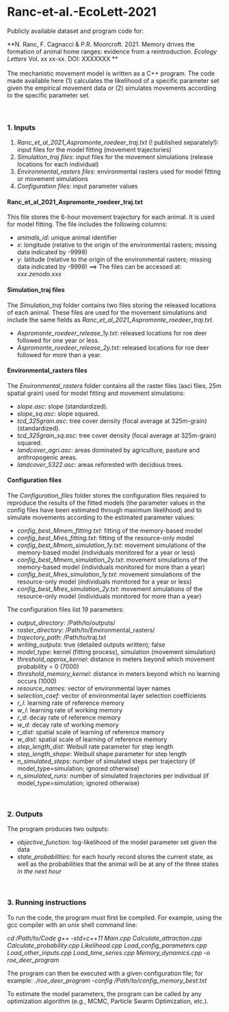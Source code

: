 # Ranc-et-al.-EcoLett-2021


Publicly available dataset and program code for:

**N. Ranc, F. Cagnacci & P.R. Moorcroft. 2021. Memory drives the formation of animal home ranges: evidence from a reintroduction. *Ecology Letters* Vol. xx xx-xx. DOI: XXXXXXX
**
<br> 
<br>
The mechanistic movement model is written as a C++ program. The code made available here (1) calculates the likelihood of a specific parameter set given the empirical movement data or (2) simulates movements according to the specific parameter set.\
<br>
<br>

### 1. Inputs
1. *Ranc_et_al_2021_Aspromonte_roedeer_traj.txt* (! published separately!): input files for the model fitting (movement trajectories)
1. *Simulation_traj files*: input files for the movement simulations (release locations for each individual)
1. *Environmental_rasters files*: environmental rasters used for model fitting or movement simulations
1. *Configuration files*: input parameter values

#### Ranc_et_al_2021_Aspromonte_roedeer_traj.txt
This file stores the 6-hour movement trajectory for each animal. It is used for model fitting. The file includes the following columns:
* *animals_id*: unique animal identifier
* *x*: longitude (relative to the origin of the environmental rasters; missing data indicated by -9999)
* *y*: latitude (relative to the origin of the environmental rasters; missing data indicated by -9999)
==> The files can be accessed at: *xxx.zenodo.xxx*

#### Simulation_traj files
The *Simulation_traj* folder contains two files storing the released locations of each animal. These files are used for the movement simulations and include the same fields as *Ranc_et_al_2021_Aspromonte_roedeer_traj.txt*.
* *Aspromonte_roedeer_release_1y.txt*: released locations for roe deer followed for one year or less.
* *Aspromonte_roedeer_release_2y.txt*: released locations for roe deer followed for more than a year.

#### Environmental_rasters files
The *Environmental_rasters* folder contains all the raster files (asci files, 25m spatial grain) used for model fitting and movement simulations:
* *slope.asc*: slope (standardized).
* *slope_sq.asc*: slope squared.
* *tcd_325grain.asc*: tree cover density (focal average at 325m-grain) (standardized).
* *tcd_325grain_sq.asc*: tree cover density (focal average at 325m-grain) squared.
* *landcover_agri.asc*: areas dominated by agriculture, pasture and anthropogenic areas.
* *landcover_5322.asc*: areas reforested with decidous trees.

#### Configuration files
The *Configuration_files* folder stores the configuration files required to reproduce the results of the fitted models (the parameter values in the config files have been estimated through maximum likelihood) and to simulate movements according to the estimated parameter values:
* *config_best_Mmem_fitting.txt*: fitting of the memory-based model
* *config_best_Mres_fitting.txt*: fitting of the resource-only model
* *config_best_Mmem_simulation_1y.txt*: movement simulations of the memory-based model (individuals monitored for a year or less) 
* *config_best_Mmem_simulation_2y.txt*: movement simulations of the memory-based model (individuals monitored for more than a year) 
* *config_best_Mres_simulation_1y.txt*: movement simulations of the resource-only model (individuals monitored for a year or less) 
* *config_best_Mres_simulation_2y.txt*: movement simulations of the resource-only model (individuals monitored for more than a year) 

The configuration files list 19 parameters:
* *output_directory*: /Path/to/outputs/
* *raster_directory*: /Path/to/Environmental_rasters/
* *trajectory_path*: /Path/to/traj.txt
* *writing_outputs*: true (detailed outputs written); false
* *model_type*: kernel (fitting process), simulation (movement simulation)
* *threshold_approx_kernel*: distance in meters beyond which movement probability = 0 (7000)
* *threshold_memory_kernel*: distance in meters beyond which no learning occurs (1000)
* *resource_names*: vector of environmental layer names
* *selection_coef*: vector of environmental layer selection coefficients
* *r_l*: learning rate of reference memory
* *w_l*: learning rate of working memory
* *r_d*: decay rate of reference memory
* *w_d*: decay rate of working memory
* *r_dist*: spatial scale of learning of reference memory
* *w_dist*: spatial scale of learning of reference memory
* *step_length_dist*: Weibull rate parameter for step length
* *step_length_shape*: Weibull shape parameter for step length
* *n_simulated_steps*: number of simulated steps per trajectory (if model_type=simulation; ignored otherwise)
* *n_simulated_runs*: number of simulated trajectories per individual (if model_type=simulation; ignored otherwise)
<br>


### 2. Outputs
The program produces two outputs:
* *objective_function*: log-likelihood of the model parameter set given the data
* *state_probabilities*: for each hourly record stores the current state, as well as the probabilities that the animal will be at any of the three states *in the next hour*
<br>


### 3. Running instructions
To run the code, the program must first be compiled. For example, using the gcc compiler with an unix shell command line:

*cd /Path/to/Code*
*g++ -std=c++11 Main.cpp Calculate_attraction.cpp Calculate_probability.cpp Likelihood.cpp Load_config_parameters.cpp Load_other_inputs.cpp Load_time_series.cpp Memory_dynamics.cpp -o roe_deer_program*
<br>

The program can then be executed with a given configuration file; for example:
*./roe_deer_program -config /Path/to/config_memory_best.txt*
<br>

To estimate the model parameters, the  program can be called by any optimization algorithm (e.g., MCMC, Particle Swarm Optimization, etc.).
